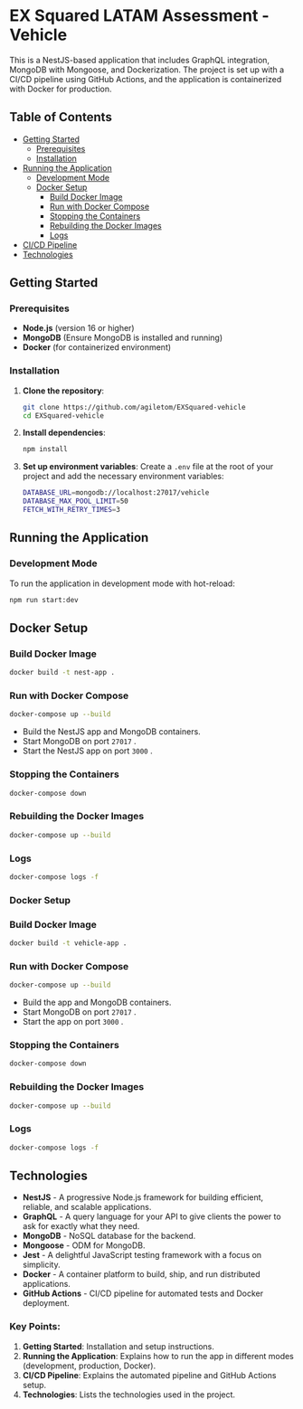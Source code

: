 # EX Squared LATAM Assessment - Vehicle

This is a NestJS-based application that includes GraphQL integration, MongoDB with Mongoose, and Dockerization. The project is set up with a CI/CD pipeline using GitHub Actions, and the application is containerized with Docker for production.

## Table of Contents
- [Getting Started](#getting-started)
  - [Prerequisites](#prerequisites)
  - [Installation](#installation)
- [Running the Application](#running-the-application)
  - [Development Mode](#development-mode)
  - [Docker Setup](#docker-setup)
    - [Build Docker Image](#build-docker-image)
    - [Run with Docker Compose](#run-with-docker-compose)
    - [Stopping the Containers](#stopping-the-containers)
    - [Rebuilding the Docker Images](#rebuilding-the-docker-images)
    - [Logs](#logs)
- [CI/CD Pipeline](#cicd-pipeline)
- [Technologies](#technologies)

## Getting Started

### Prerequisites

- **Node.js** (version 16 or higher)
- **MongoDB** (Ensure MongoDB is installed and running)
- **Docker** (for containerized environment)

### Installation

1. **Clone the repository**:
    ```bash
    git clone https://github.com/agiletom/EXSquared-vehicle
    cd EXSquared-vehicle
    ```

2. **Install dependencies**:
    ```bash
    npm install
    ```

3. **Set up environment variables**: Create a `.env` file at the root of your project and add the necessary environment variables:
    ```bash
    DATABASE_URL=mongodb://localhost:27017/vehicle
    DATABASE_MAX_POOL_LIMIT=50
    FETCH_WITH_RETRY_TIMES=3
    ```

## Running the Application

### Development Mode

To run the application in development mode with hot-reload:

```bash
npm run start:dev
```

## Docker Setup
### Build Docker Image
```bash
docker build -t nest-app .
```
### Run with Docker Compose
```bash
docker-compose up --build
```
- Build the NestJS app and MongoDB containers.
- Start MongoDB on port `27017` .
- Start the NestJS app on port `3000` .
### Stopping the Containers
```bash
docker-compose down
```
### Rebuilding the Docker Images
```bash
docker-compose up --build
```
### Logs
```bash
docker-compose logs -f
```

### Docker Setup
### Build Docker Image
```bash
docker build -t vehicle-app .
```
### Run with Docker Compose
```bash
docker-compose up --build
```
- Build the app and MongoDB containers.
- Start MongoDB on port `27017` .
- Start the app on port `3000` .
### Stopping the Containers
```bash
docker-compose down
```
### Rebuilding the Docker Images
```bash
docker-compose up --build
```
### Logs
```bash
docker-compose logs -f
```

## Technologies
- **NestJS** - A progressive Node.js framework for building efficient, reliable, and scalable applications.
- **GraphQL** - A query language for your API to give clients the power to ask for exactly what they need.
- **MongoDB** - NoSQL database for the backend.
- **Mongoose** - ODM for MongoDB.
- **Jest** - A delightful JavaScript testing framework with a focus on simplicity.
- **Docker** - A container platform to build, ship, and run distributed applications.
- **GitHub Actions** - CI/CD pipeline for automated tests and Docker deployment.

### Key Points:
1. **Getting Started**: Installation and setup instructions.
2. **Running the Application**: Explains how to run the app in different modes (development, production, Docker).
3. **CI/CD Pipeline**: Explains the automated pipeline and GitHub Actions setup.
4. **Technologies**: Lists the technologies used in the project.
